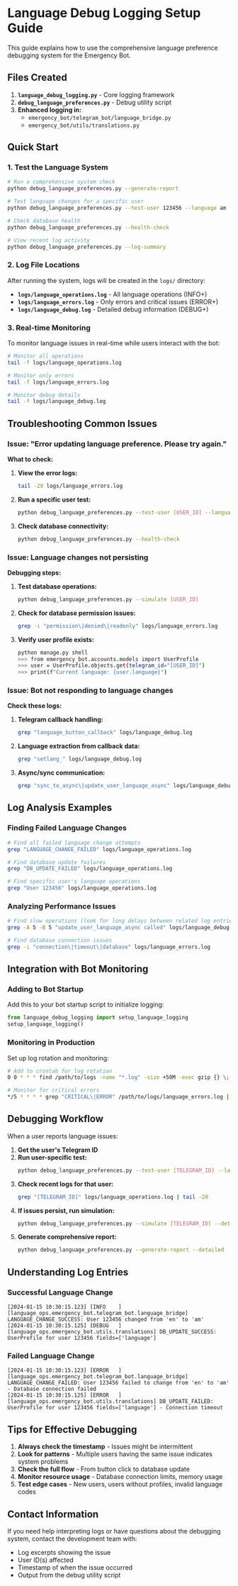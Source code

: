 # Language Debug Logging Setup Guide

This guide explains how to use the comprehensive language preference debugging system for the Emergency Bot.

## Files Created

1. **`language_debug_logging.py`** - Core logging framework
2. **`debug_language_preferences.py`** - Debug utility script
3. **Enhanced logging in:**
   - `emergency_bot/telegram_bot/language_bridge.py`
   - `emergency_bot/utils/translations.py`

## Quick Start

### 1. Test the Language System

```bash
# Run a comprehensive system check
python debug_language_preferences.py --generate-report

# Test language changes for a specific user
python debug_language_preferences.py --test-user 123456 --language am

# Check database health
python debug_language_preferences.py --health-check

# View recent log activity
python debug_language_preferences.py --log-summary
```

### 2. Log File Locations

After running the system, logs will be created in the `logs/` directory:

- **`logs/language_operations.log`** - All language operations (INFO+)
- **`logs/language_errors.log`** - Only errors and critical issues (ERROR+)
- **`logs/language_debug.log`** - Detailed debug information (DEBUG+)

### 3. Real-time Monitoring

To monitor language issues in real-time while users interact with the bot:

```bash
# Monitor all operations
tail -f logs/language_operations.log

# Monitor only errors
tail -f logs/language_errors.log

# Monitor debug details
tail -f logs/language_debug.log
```

## Troubleshooting Common Issues

### Issue: "Error updating language preference. Please try again."

**What to check:**

1. **View the error logs:**
   ```bash
   tail -20 logs/language_errors.log
   ```

2. **Run a specific user test:**
   ```bash
   python debug_language_preferences.py --test-user [USER_ID] --language am
   ```

3. **Check database connectivity:**
   ```bash
   python debug_language_preferences.py --health-check
   ```

### Issue: Language changes not persisting

**Debugging steps:**

1. **Test database operations:**
   ```bash
   python debug_language_preferences.py --simulate [USER_ID]
   ```

2. **Check for database permission issues:**
   ```bash
   grep -i "permission\|denied\|readonly" logs/language_errors.log
   ```

3. **Verify user profile exists:**
   ```bash
   python manage.py shell
   >>> from emergency_bot.accounts.models import UserProfile
   >>> user = UserProfile.objects.get(telegram_id="[USER_ID]")
   >>> print(f"Current language: {user.language}")
   ```

### Issue: Bot not responding to language changes

**Check these logs:**

1. **Telegram callback handling:**
   ```bash
   grep "language_button_callback" logs/language_debug.log
   ```

2. **Language extraction from callback data:**
   ```bash
   grep "setlang_" logs/language_debug.log
   ```

3. **Async/sync communication:**
   ```bash
   grep "sync_to_async\|update_user_language_async" logs/language_debug.log
   ```

## Log Analysis Examples

### Finding Failed Language Changes

```bash
# Find all failed language change attempts
grep "LANGUAGE_CHANGE_FAILED" logs/language_operations.log

# Find database update failures
grep "DB_UPDATE_FAILED" logs/language_operations.log

# Find specific user's language operations
grep "User 123456" logs/language_operations.log
```

### Analyzing Performance Issues

```bash
# Find slow operations (look for long delays between related log entries)
grep -A 5 -B 5 "update_user_language_async called" logs/language_debug.log

# Find database connection issues
grep -i "connection\|timeout\|database" logs/language_errors.log
```

## Integration with Bot Monitoring

### Adding to Bot Startup

Add this to your bot startup script to initialize logging:

```python
from language_debug_logging import setup_language_logging
setup_language_logging()
```

### Monitoring in Production

Set up log rotation and monitoring:

```bash
# Add to crontab for log rotation
0 0 * * * find /path/to/logs -name "*.log" -size +50M -exec gzip {} \;

# Monitor for critical errors
*/5 * * * * grep "CRITICAL\|ERROR" /path/to/logs/language_errors.log | tail -10
```

## Debugging Workflow

When a user reports language issues:

1. **Get the user's Telegram ID**
2. **Run user-specific test:**
   ```bash
   python debug_language_preferences.py --test-user [TELEGRAM_ID] --language am --detailed
   ```
3. **Check recent logs for that user:**
   ```bash
   grep "[TELEGRAM_ID]" logs/language_operations.log | tail -20
   ```
4. **If issues persist, run simulation:**
   ```bash
   python debug_language_preferences.py --simulate [TELEGRAM_ID] --detailed
   ```
5. **Generate comprehensive report:**
   ```bash
   python debug_language_preferences.py --generate-report --detailed
   ```

## Understanding Log Entries

### Successful Language Change
```
[2024-01-15 10:30:15.123] [INFO    ] [language_ops.emergency_bot.telegram_bot.language_bridge] LANGUAGE_CHANGE_SUCCESS: User 123456 changed from 'en' to 'am'
[2024-01-15 10:30:15.125] [DEBUG   ] [language_ops.emergency_bot.utils.translations] DB_UPDATE_SUCCESS: UserProfile for user 123456 fields=['language']
```

### Failed Language Change
```
[2024-01-15 10:30:15.123] [ERROR   ] [language_ops.emergency_bot.telegram_bot.language_bridge] LANGUAGE_CHANGE_FAILED: User 123456 failed to change from 'en' to 'am' - Database connection failed
[2024-01-15 10:30:15.125] [ERROR   ] [language_ops.emergency_bot.utils.translations] DB_UPDATE_FAILED: UserProfile for user 123456 fields=['language'] - Connection timeout
```

## Tips for Effective Debugging

1. **Always check the timestamp** - Issues might be intermittent
2. **Look for patterns** - Multiple users having the same issue indicates system problems
3. **Check the full flow** - From button click to database update
4. **Monitor resource usage** - Database connection limits, memory usage
5. **Test edge cases** - New users, users without profiles, invalid language codes

## Contact Information

If you need help interpreting logs or have questions about the debugging system, contact the development team with:
- Log excerpts showing the issue
- User ID(s) affected
- Timestamp of when the issue occurred
- Output from the debug utility script